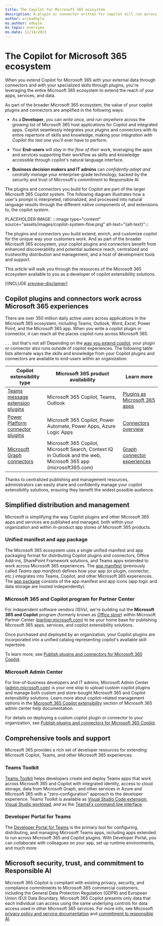 ```yaml
---
title: The Copilot for Microsoft 365 ecosystem
description: A plugin or connector written for copilot will run across the Microsoft 365 ecosystem. Learn how to leverage the Microsoft 365 ecosystem to extend the reach of your apps, services, and data.
author: erikadoyle
ms.author: edoyle
ms.topic: overview
ms.date: 11/14/2023
---
```


# The Copilot for Microsoft 365 ecosystem

When you extend Copilot for Microsoft 365 with your external data through connectors and with your specialized skills through plugins, you're leveraging the entire Microsoft 365 ecosystem to extend the reach of your apps, services, and data.

As part of the broader Microsoft 365 ecosystem, the value of your copilot plugins and connectors are amplified in the following ways:

- As a **Developer**, you can *write once, and run anywhere* across the growing list of Microsoft 365 host applications for Copilot and integrated apps. Copilot seamlessly integrates your plugins and connectors with its entire repertoire of skills and knowledge, making your *integration with Copilot the last one* you'll ever have to perform.

- Your **End-users** will *stay in the flow of their work*, leveraging the apps and services supporting their workflow as skills and knowledge accessible through copilot's natural language interface.

- **Business decision makers and IT admins** can *confidently adopt and centrally manage* your enterprise-grade technology, backed by the security and trust of Microsoft's commitment to Responsible AI.

The plugins and connectors you build for Copilot are part of the larger Microsoft 365 Copilot system. The following diagram illustrates how a user's prompt is interpreted, rationalized, and processed into natural language results through the different native components of, and extensions to, the copilot system.

PLACEHOLDER IMAGE:
:::image type="content" source="assets/images/copilot-system-flow.png" alt-text="{alt-text}":::

The plugins and connectors you build extend, enrich, and customize copilot for the unique way your customers work. And as part of the broader Microsoft 365 ecosystem, your copilot plugins and connectors benefit from enhanced discoverability and potential audience reach, centralized and trustworthy distribution and management, and a host of development tools and support.

This article will walk you through the resources of the Microsoft 365 ecosystem available to you as a developer of copilot extensibility solutions.

[!INCLUDE [preview-disclaimer](includes/preview-disclaimer.md)]

## Copilot plugins and connectors work across Microsoft 365 experiences

There are over 350 million daily active users across applications in the Microsoft 365 ecosystem, including Teams, Outlook, Word, Excel, Power Point, and the Microsoft 365 app. When you write a copilot plugin or connector, it can reach all the places copilot runs across Microsoft 365.

. . . but that's not all! Depending on the [way you extend copilot](./decision-guide.md), your plugin or connector also runs outside of copilot experiences. The following table lists alternate ways the skills and knowledge from your Copilot plugins and connectors are available to end-users within an organization:

|Copilot extensibility type|Microsoft 365 product availability|Learn more|
|----------|-----------|------------|
|[Teams message extension plugins](./overview-message-extension-bot.md)|Microsoft 365 Copilot, Teams, Outlook| [Plugins as Microsoft 365 apps](./plugins-are-apps.md) |
|[Power Platform connector plugins](/connectors/connectors)|Microsoft 365 Copilot, Power Automate, Power Apps, Azure Logic Apps| [Connectors overview](/connectors/connectors)|
|[Microsoft Graph connectors](./overview-graph-connector.md)|Microsoft 365 Copilot, Microsoft Search, Context IQ in Outlook and the web, Microsoft 365 app (microsoft365.com)|[Graph connector experiences](/graph/connecting-external-content-experiences?context=%2Fmicrosoft-365-copilot%2Fextensibility%2Fcontext)

Thanks to centralized publishing and management resources, administrators can easily share and confidently manage your copilot extensibility solutions, ensuring they benefit the widest possible audience.

## Simplified distribution and management

Microsoft is simplifying the way Copilot plugins and other Microsoft 365 apps and services are published and managed, both within your organization and within in-product app stores of Microsoft 365 products.

### Unified manifest and app package

The Microsoft 365 ecosystem uses a single unified manifest and app packaging format for distributing Copilot plugins and connectors, Office Add-ins, SharePoint Framework solutions, and Teams apps extended to work across Microsoft 365 experiences. The [app manifest](/microsoftteams/platform/resources/schema/manifest-schema) (previously called *Teams app manifest*) defines how your app (or plugin, connector, etc.) integrates into Teams, Copilot, and other Microsoft 365 experiences. The [app package](/microsoftteams/platform/concepts/build-and-test/apps-package) consists of the app manifest and app icons (app logic and data storage are hosted independently).

### Microsoft 365 and Copilot program for Partner Center

For independent software vendors (ISVs), we're building out the **Microsoft 365 and Copilot** program (formerly known as [*Office store*](/partner-center/marketplace/why-publish)) within Microsoft Partner Center ([partner.microsoft.com](https://partner.microsoft.com)) to be your home base for publishing Microsoft 365 apps, services, and copilot extensibility solutions.

Once purchased and deployed by an organization, your Copilot plugins are incorporated into a unified catalog representing copilot's available skill repertoire.

To learn more, see [Publish plugins and connectors for Microsoft 365 Copilot](./publish.md).

### Microsoft Admin Center

For line-of-business developers and IT admins, Microsoft Admin Center ([admin.microsoft.com](https://admin.microsoft.com)) is your one stop to upload custom copilot plugins and manage both custom and store-bought Microsoft 365 and Copilot extensibility solutions. Learn more about copilot-related management options in the [Microsoft 365 Copilot extensibility](/microsoft-365/admin/manage/manage-plugins-for-copilot-in-integrated-apps) section of Microsoft 365 admin center help documentation.

For details on deploying a custom copilot plugin or connector to your organization, see [Publish plugins and connectors for Microsoft 365 Copilot](./publish.md).

## Comprehensive tools and support

Microsoft 365 provides a rich set of developer resources for extending Microsoft Copilot, Teams, and other Microsoft 365 experiences.

### Teams Toolkit

[Teams Toolkit](/microsoftteams/platform/toolkit/teams-toolkit-fundamentals) helps developers create and deploy Teams apps that work across Microsoft 365 and Copilot with integrated identity, access to cloud storage, data from Microsoft Graph, and other services in Azure and Microsoft 365 with a "zero-configuration" approach to the developer experience. Teams Toolkit is available as [Visual Studio Code extension](/microsoftteams/platform/toolkit/install-teams-toolkit), [Visual Studio workload](/microsoftteams/platform/toolkit/toolkit-v4/install-teams-toolkit-vs), and as the [TeamsFx command line interface](/microsoftteams/platform/toolkit/teamsfx-cli).

### Developer Portal for Teams

The [Developer Portal for Teams](/microsoftteams/platform/concepts/build-and-test/teams-developer-portal) is the primary tool for configuring, distributing, and managing Microsoft Teams apps, including apps extended to run across Microsoft 365 and Copilot plugins. With Developer Portal, you can collaborate with colleagues on your app, set up runtime environments, and much more.

## Microsoft security, trust, and commitment to Responsible AI

Microsoft 365 Copilot is compliant with existing privacy, security, and compliance commitments to Microsoft 365 commercial customers, including the General Data Protection Regulation (GDPR) and European Union (EU) Data Boundary.  Microsoft 365 Copilot presents only data that each individual can access using the same underlying controls for data access used in other Microsoft 365 services. For more info, see Microsoft [privacy policy and service documentation](https://privacy.microsoft.com/) and [commitment to responsible AI](https://www.microsoft.com/ai/responsible-ai).
